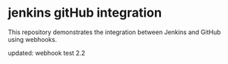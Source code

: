 # jenkins gitHub integration

This repository demonstrates the integration between Jenkins and GitHub using webhooks.

updated: webhook test 2.2
